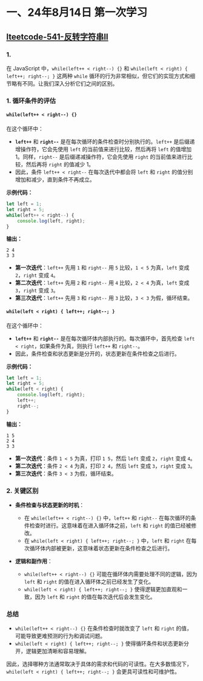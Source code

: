 # 一、24年8月14日 第一次学习
## [lteetcode-541-反转字符串II](https://leetcode.cn/problems/reverse-string-ii/description/)

### 1.
在 JavaScript 中，`while(left++ < right--) {}` 和 `while(left < right) { left++; right--; }` 这两种 `while` 循环的行为非常相似，但它们的实现方式和细节略有不同。让我们深入分析它们之间的区别。

### 1. 循环条件的评估

#### `while(left++ < right--) {}`

在这个循环中：

- **`left++`** 和 **`right--`** 是在每次循环的条件检查时分别执行的。`left++` 是后缀递增操作符，它会先使用 `left` 的当前值来进行比较，然后再将 `left` 的值增加 1。同样，`right--` 是后缀递减操作符，它会先使用 `right` 的当前值来进行比较，然后再将 `right` 的值减少 1。
- 因此，条件 `left++ < right--` 在每次迭代中都会将 `left` 和 `right` 的值分别增加和减少，直到条件不再成立。

**示例代码：**

```js
let left = 1;
let right = 5;
while(left++ < right--) {
    console.log(left, right);
}
```

**输出：**

```
2 4
3 3
```

- **第一次迭代**：`left++` 先用 `1` 和 `right--` 用 `5` 比较，`1 < 5` 为真，`left` 变成 `2`，`right` 变成 `4`。
- **第二次迭代**：`left++` 先用 `2` 和 `right--` 用 `4` 比较，`2 < 4` 为真，`left` 变成 `3`，`right` 变成 `3`。
- **第三次迭代**：`left++` 先用 `3` 和 `right--` 用 `3` 比较，`3 < 3` 为假，循环结束。

#### `while(left < right) { left++; right--; }`

在这个循环中：

- **`left++`** 和 **`right--`** 是在每次循环体内部执行的。每次循环中，首先检查 `left < right`，如果条件为真，则执行 `left++` 和 `right--`。
- 因此，条件检查和状态更新是分开的，状态更新在条件检查之后进行。

**示例代码：**

```js
let left = 1;
let right = 5;
while(left < right) {
    console.log(left, right);
    left++;
    right--;
}
```

**输出：**

```
1 5
2 4
3 3
```

- **第一次迭代**：条件 `1 < 5` 为真，打印 `1 5`，然后 `left` 变成 `2`，`right` 变成 `4`。
- **第二次迭代**：条件 `2 < 4` 为真，打印 `2 4`，然后 `left` 变成 `3`，`right` 变成 `3`。
- **第三次迭代**：条件 `3 < 3` 为假，循环结束。

### 2. 关键区别

- **条件检查与状态更新的时机**：
  - 在 `while(left++ < right--) {}` 中，`left++` 和 `right--` 在每次循环的条件检查时进行。这意味着在进入循环体之前，`left` 和 `right` 的值已经被修改。
  - 在 `while(left < right) { left++; right--; }` 中，`left` 和 `right` 在每次循环体内部被更新，这意味着状态更新在条件检查之后进行。

- **逻辑和副作用**：
  - `while(left++ < right--) {}` 可能在循环体内需要处理不同的逻辑，因为 `left` 和 `right` 的值在进入循环体之前已经发生了变化。
  - `while(left < right) { left++; right--; }` 使得逻辑更加直观和一致，因为 `left` 和 `right` 的值在每次迭代后会发生变化。

### 总结

- `while(left++ < right--) {}` 在条件检查时就改变了 `left` 和 `right` 的值，可能导致更难预测的行为和调试问题。
- `while(left < right) { left++; right--; }` 使得循环条件和状态更新分开，逻辑更加清晰和容易理解。

因此，选择哪种方法通常取决于具体的需求和代码的可读性。在大多数情况下，`while(left < right) { left++; right--; }` 会更具可读性和可维护性。



